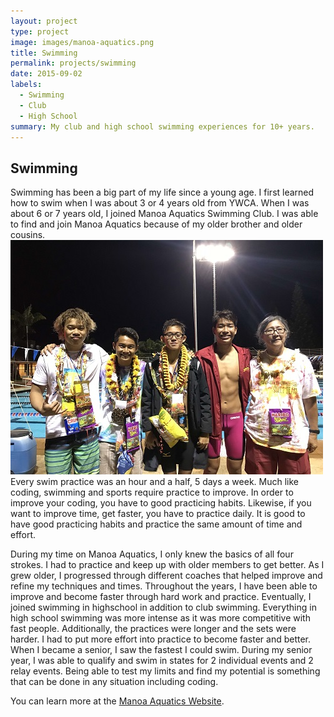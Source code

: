 ```yaml
---
layout: project
type: project
image: images/manoa-aquatics.png
title: Swimming
permalink: projects/swimming
date: 2015-09-02
labels:
  - Swimming
  - Club
  - High School
summary: My club and high school swimming experiences for 10+ years.
---
```


## Swimming

Swimming has been a big part of my life since a young age. I first learned how to swim when I was about 3 or 4 years old from YWCA. When I was about 6 or 7 years old, I joined Manoa Aquatics Swimming Club. I was able to find and join Manoa Aquatics because of my older brother and older cousins. <img class="ui medium right floated rounded image" src="/images/swimming.jpg"> Every swim practice was an hour and a half, 5 days a week. Much like coding, swimming and sports require practice to improve. In order to improve your coding, you have to good practicing habits. Likewise, if you want to improve time, get faster, you have to practice daily. It is good to have good practicing habits and practice the same amount of time and effort. 

During my time on Manoa Aquatics, I only knew the basics of all four strokes. I had to practice and keep up with older members to get better. As I grew older, I progressed through different coaches that helped improve and refine my techniques and times. Throughout the years, I have been able to improve and become faster through hard work and practice. Eventually, I joined swimming in highschool in addition to club swimming. Everything in high school swimming was more intense as it was more competitive with fast people. Additionally, the practices were longer and the sets were harder. I had to put more effort into practice to become faster and better. When I became a senior, I saw the fastest I could swim. During my senior year, I was able to qualify and swim in states for 2 individual events and 2 relay events. Being able to test my limits and find my potential is something that can be done in any situation including coding.      

You can learn more at the [Manoa Aquatics Website](https://www.teamunify.com/Home.jsp?team=himanoa).



